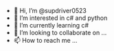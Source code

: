 - 👋 Hi, I’m @supdriver0523
- 👀 I’m interested in c# and python
- 🌱 I’m currently learning c#
- 💞️ I’m looking to collaborate on ...
- 📫 How to reach me ...

<!---
supdriver0523/supdriver0523 is a ✨ special ✨ repository because its `README.md` (this file) appears on your GitHub profile.
You can click the Preview link to take a look at your changes.
--->
